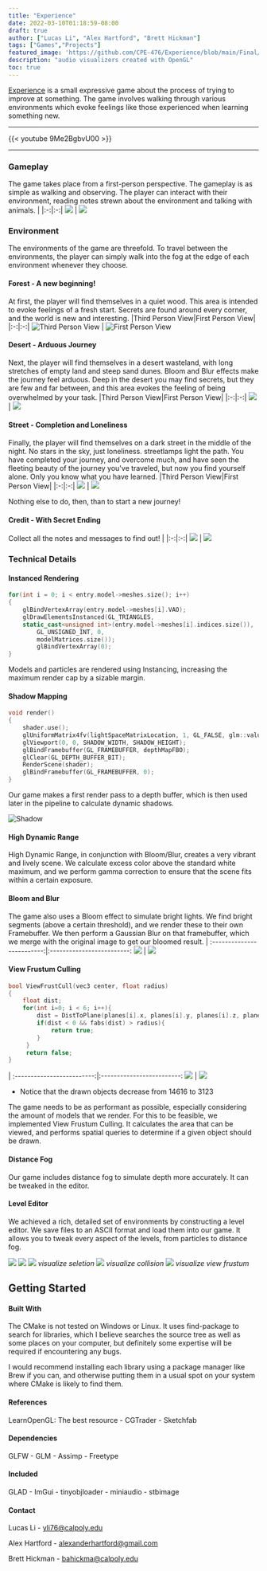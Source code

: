 ```yaml
---
title: "Experience"
date: 2022-03-10T01:18:59-08:00
draft: true
author: ["Lucas Li", "Alex Hartford", "Brett Hickman"]
tags: ["Games","Projects"]
featured_image: 'https://github.com/CPE-476/Experience/blob/main/Final/HTML/src/exp_cover.png?raw=true'
description: "audio visualizers created with OpenGL"
toc: true
---
```


[Experience](https://github.com/CPE-476/Experience) is a small expressive game about the process of trying to improve at something.
The game involves walking through various environments which evoke feelings like those experienced when learning something new. <!--more-->

---

{{< youtube 9Me2BgbvU00 >}}

---
### Gameplay
The game takes place from a first-person perspective. The gameplay is as simple as walking and observing. The player can interact with their environment, reading notes strewn about the environment and talking with animals.
|
|:-:|:-:|
![](https://github.com/CPE-476/Experience/blob/main/Final/HTML/src/note1.jpeg?raw=true)  |  ![](https://github.com/CPE-476/Experience/blob/main/Final/HTML/src/note2.jpeg?raw=true)

### Environment
The environments of the game are threefold. To travel between the environments, the player can simply walk into the fog at the edge of each environment whenever they choose.

#### Forest - A new beginning!
At first, the player will find themselves in a quiet wood. This area is intended to evoke feelings of a fresh start. Secrets are found around every corner, and the world is new and interesting.
|Third Person View|First Person View|
|:-:|:-:|
![Third Person View](https://github.com/CPE-476/Experience/blob/main/Final/HTML/src/f1.png?raw=true)  |  ![First Person View](https://github.com/CPE-476/Experience/blob/main/Final/HTML/src/f2.png?raw=true)


#### Desert - Arduous Journey
Next, the player will find themselves in a desert wasteland, with long stretches of empty land and steep sand dunes. Bloom and Blur effects make the journey feel arduous. Deep in the desert you may find secrets, but they are few and far between, and this area evokes the feeling of being overwhelmed by your task.
|Third Person View|First Person View|
|:-:|:-:|
![](https://github.com/CPE-476/Experience/blob/main/Final/HTML/src/d2.png?raw=true) | ![](https://github.com/CPE-476/Experience/blob/main/Final/HTML/src/d1.png?raw=true)

#### Street - Completion and Loneliness
Finally, the player will find themselves on a dark street in the middle of the night. No stars in the sky, just loneliness. streetlamps light the path. You have completed your journey, and overcome much, and have seen the fleeting beauty of the journey you've traveled, but now you find yourself alone. Only you know what you have learned.
|Third Person View|First Person View|
|:-:|:-:|
![](https://github.com/CPE-476/Experience/blob/main/Final/HTML/src/s2.png?raw=true) | ![](https://github.com/CPE-476/Experience/blob/main/Final/HTML/src/s1.png?raw=true)

Nothing else to do, then, than to start a new journey!

#### Credit - With Secret Ending
Collect all the notes and messages to find out!
|
|:-:|:-:|
![](https://github.com/CPE-476/Experience/blob/main/Final/HTML/src/credit.png?raw=true)  |  ![](https://github.com/CPE-476/Experience/blob/main/Final/HTML/src/credit_ori.png?raw=true)
### Technical Details
#### Instanced Rendering
```c++
for(int i = 0; i < entry.model->meshes.size(); i++)
{
    glBindVertexArray(entry.model->meshes[i].VAO);
    glDrawElementsInstanced(GL_TRIANGLES,
    static_cast<unsigned int>(entry.model->meshes[i].indices.size()),
        GL_UNSIGNED_INT, 0,
        modelMatrices.size());
        glBindVertexArray(0);
}
```
Models and particles are rendered using Instancing, increasing the maximum render cap by a sizable margin.

#### Shadow Mapping
```c++
void render()
{
    shader.use();
    glUniformMatrix4fv(lightSpaceMatrixLocation, 1, GL_FALSE, glm::value_ptr(lightSpaceMatrix));
    glViewport(0, 0, SHADOW_WIDTH, SHADOW_HEIGHT);
    glBindFramebuffer(GL_FRAMEBUFFER, depthMapFBO);
    glClear(GL_DEPTH_BUFFER_BIT);
    RenderScene(shader);
    glBindFramebuffer(GL_FRAMEBUFFER, 0);
}
```

Our game makes a first render pass to a depth buffer, which is then used later in the pipeline to calculate dynamic shadows.

![Shadow](https://github.com/CPE-476/Experience/blob/main/Final/HTML/src/shadow.png?raw=true)

#### High Dynamic Range
High Dynamic Range, in conjunction with Bloom/Blur, creates a very vibrant and lively scene. We calculate excess color above the standard white maximum, and we perform gamma correction to ensure that the scene fits within a certain exposure.

#### Bloom and Blur
The game also uses a Bloom effect to simulate bright lights. We find bright segments (above a certain threshold), and we render these to their own Framebuffer. We then perform a Gaussian Blur on that framebuffer, which we merge with the original image to get our bloomed result.
|
:-------------------------:|:-------------------------:
![](https://github.com/CPE-476/Experience/blob/main/Final/HTML/src/before_bloomblur.png?raw=true)  |  ![](https://github.com/CPE-476/Experience/blob/main/Final/HTML/src/after_bloomblur.png?raw=true)

#### View Frustum Culling
```c++
bool ViewFrustCull(vec3 center, float radius)
{
    float dist;
    for(int i=0; i < 6; i++){
        dist = DistToPlane(planes[i].x, planes[i].y, planes[i].z, planes[i].w, center);
        if(dist < 0 && fabs(dist) > radius){
            return true;
        }
     }
     return false;
}
```
|
:-------------------------:|:-------------------------:
![](https://github.com/CPE-476/Experience/blob/main/Final/HTML/src/before_cull.png?raw=true)  |  ![](https://github.com/CPE-476/Experience/blob/main/Final/HTML/src/after_cull.png?raw=true)

* Notice that the drawn objects decrease from 14616 to 3123

The game needs to be as performant as possible, especially considering the amount of models that we render. For this to be feasible, we implemented View Frustum Culling. It calculates the area that can be viewed, and performs spatial queries to determine if a given object should be drawn.

#### Distance Fog
Our game includes distance fog to simulate depth more accurately. It can be tweaked in the editor.

#### Level Editor
We achieved a rich, detailed set of environments by constructing a level editor. We save files to an ASCII format and load them into our game. It allows you to tweak every aspect of the levels, from particles to distance fog. 
&nbsp;

![](https://github.com/CPE-476/Experience/blob/main/Final/HTML/src/sound_editor.png?raw=true)
![](https://github.com/CPE-476/Experience/blob/main/Final/HTML/src/light_editor.png?raw=true)
![](https://github.com/CPE-476/Experience/blob/main/Final/HTML/src/select.png?raw=true)
_visualize seletion_
![](https://github.com/CPE-476/Experience/blob/main/Final/HTML/src/collision.png?raw=true)
_visualize collision_
![](https://github.com/CPE-476/Experience/blob/main/Final/HTML/src/view.png?raw=true)
_visualize view frustum_
## Getting Started
#### Built With
The CMake is not tested on Windows or Linux.
It uses find-package to search for libraries, which I believe searches the source tree as well as some places on your computer, but definitely some expertise will be required if encountering any bugs.

I would recommend installing each library using a package manager like Brew if you can, and otherwise putting them in a usual spot on your system where CMake is likely to find them.

#### References
LearnOpenGL: The best resource - CGTrader - Sketchfab

#### Dependencies
GLFW - GLM - Assimp - Freetype

#### Included
GLAD - ImGui - tinyobjloader - miniaudio - stbimage

#### Contact
Lucas Li - yli76@calpoly.edu

Alex Hartford - alexanderhartford@gmail.com

Brett Hickman - bahickma@calpoly.edu
